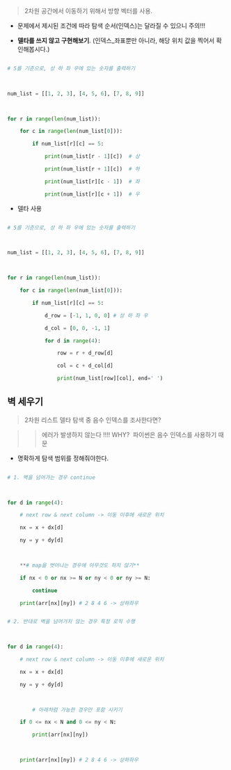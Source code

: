 
> 2차원 공간에서 이동하기 위해서 방향 벡터를 사용.

  

- 문제에서 제시된 조건에 따라 탐색 순서(인덱스)는 달라질 수 있으니 주의!!!

  

- **델타를 쓰지 않고 구현해보기**. (인덱스_좌표뿐만 아니라, 해당 위치 값을 찍어서 확인해봅시다.)

```python

# 5를 기준으로, 상 하 좌 우에 있는 숫자를 출력하기

  

num_list = [[1, 2, 3], [4, 5, 6], [7, 8, 9]]

  

for r in range(len(num_list)):

    for c in range(len(num_list[0])):

        if num_list[r][c] == 5:

            print(num_list[r - 1][c])  # 상

            print(num_list[r + 1][c])  # 하

            print(num_list[r][c - 1])  # 좌

            print(num_list[r][c + 1])  # 우

```

  

- 델타 사용

```python

# 5를 기준으로, 상 하 좌 우에 있는 숫자를 출력하기

  

num_list = [[1, 2, 3], [4, 5, 6], [7, 8, 9]]

  

for r in range(len(num_list)):

    for c in range(len(num_list[0])):

        if num_list[r][c] == 5:

            d_row = [-1, 1, 0, 0] # 상 하 좌 우

            d_col = [0, 0, -1, 1]

            for d in range(4):

                row = r + d_row[d]

                col = c + d_col[d]

                print(num_list[row][col], end=' ')

```

  
  

## 벽 세우기

  

> 2차원 리스트 델타 탐색 중 음수 인덱스를 조사한다면?

> > 에러가 발생하지 않는다 !!!! WHY?  파이썬은 음수 인덱스를 사용하기 때문

  

- 명확하게 탐색 범위를 정해줘야한다.

```python

# 1. 벽을 넘어가는 경우 continue

  

for d in range(4):

    # next row & next column -> 이동 이후에 새로운 위치

    nx = x + dx[d]

    ny = y + dy[d]

  

    **# map을 벗어나는 경우에 아무것도 하지 않기**

    if nx < 0 or nx >= N or ny < 0 or ny >= N:

        continue

    print(arr[nx][ny]) # 2 8 4 6 -> 상하좌우

```

  

```python

# 2. 반대로 벽을 넘어가지 않는 경우 특정 로직 수행

  

for d in range(4):

    # next row & next column -> 이동 이후에 새로운 위치

    nx = x + dx[d]

    ny = y + dy[d]

  

        # 아래처럼 가능한 경우만 포함 시키기

    if 0 <= nx < N and 0 <= ny < N:

        print(arr[nx][ny])

  

    print(arr[nx][ny]) # 2 8 4 6 -> 상하좌우

```
